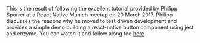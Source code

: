 This is the result of following the excellent tutorial provided by Philipp Sporrer at a React Native Munich meetup on 20 March 2017.
Philipp discusses the reasons why he moved to test driven development and provides a simple demo building a react-native button component using jest and enzyme.
You can watch it and follow along too [here](https://www.youtube.com/watch?v=sGKEm3-NFXw)